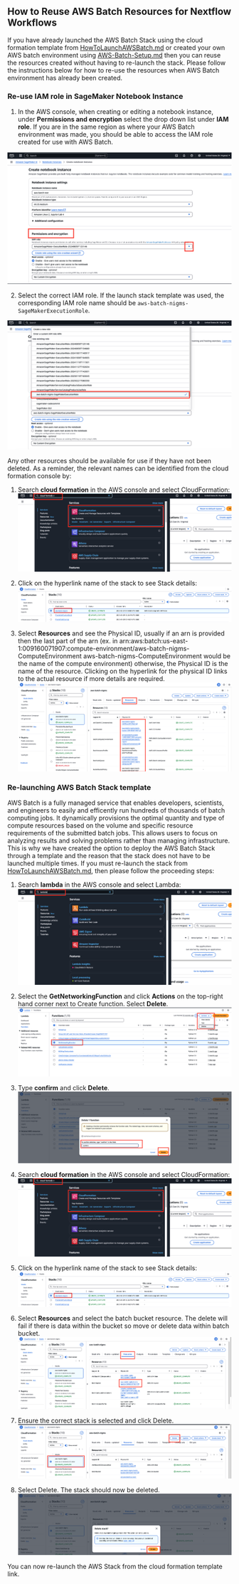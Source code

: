## How to Reuse AWS Batch Resources for Nextflow Workflows
If you have already launched the AWS Batch Stack using the cloud formation template from [HowToLaunchAWSBatch.md](/docs/HowToLaunchAWSBatch.md) or created your own AWS batch environment using [AWS-Batch-Setup.md](/docs/AWS-Batch-Setup.md) then you can reuse the resources created without having to re-launch the stack. Please follow the instructions below for how to re-use the resources when AWS Batch environment has already been created. 

### Re-use IAM role in SageMaker Notebook Instance 
1. In the AWS console, when creating or editing a notebook instance, under **Permissions and encryption** select the drop down list under **IAM role**. If you are in the same region as where your AWS Batch environment was made, you should be able to access the IAM role created for use with AWS Batch. 

![ClickDropdown](/images/images_for_resuing_AWSBatch_Resources/SageMakerNotebook_Permissions.png)

2. Select the correct IAM role. If the launch stack template was used, the corresponding IAM role name should be `aws-batch-nigms-SageMakerExecutionRole`. 

![SelectIAMrole](/images/images_for_resuing_AWSBatch_Resources/SageMakerNotebook_IAMrole.png)

Any other resources should be available for use if they have not been deleted. As a reminder, the relevant names can be identified from the cloud formation console by:

1. Search **cloud formation** in the AWS console and select CloudFormation: 
![AWSConsoleCloudFormation](/images/images_for_resuing_AWSBatch_Resources/CloudFormation.png)

2. Click on the hyperlink name of the stack to see Stack details: 
![StackHyperlink](/images/images_for_resuing_AWSBatch_Resources/StackHyperlink.png) 

3. Select **Resources** and see the Physical ID, usually if an arn is provided then the last part of the arn (ex. in arn:aws:batch:us-east-1:009160071907:compute-environment/aws-batch-nigms-ComputeEnvironment aws-batch-nigms-ComputeEnvironment would be the name of the compute environment) otherwise, the Physical ID is the name of the resource. Clicking on the hyperlink for the physical ID links to the actual resource if more details are required. 
![ResourcesBatchBucket](/images/images_for_resuing_AWSBatch_Resources/ResourcesIDs.png)

### Re-launching AWS Batch Stack template 
AWS Batch is a fully managed service that enables developers, scientists, and engineers to easily and efficently run hundreds of thousands of batch computing jobs. It dynamically provisions the optimal quantity and type of compute resources based on the volume and specific resource requirements of the submitted batch jobs. This allows users to focus on analyzing results and solving problems rather than managing infrastructure. This is why we have created the option to deploy the AWS Batch Stack through a template and the reason that the stack does not have to be launched multiple times. If you must re-launch the stack from [HowToLaunchAWSBatch.md](/docs/HowToLaunchAWSBatch.md), then please follow the proceeding steps: 

1. Search **lambda** in the AWS console and select Lambda: 
![AWSConsoleLambda](/images/images_for_resuing_AWSBatch_Resources/AWSConsoleLambda.png)

2. Select the **GetNetworkingFunction** and click **Actions** on the top-right hand corner next to Create function. Select **Delete**.
![SelectFunctionDelete](/images/images_for_resuing_AWSBatch_Resources/SelectFunctionDelete.png)

3. Type **confirm** and click **Delete**. 
![ConfirmDelete](/images/images_for_resuing_AWSBatch_Resources/ConfirmDelete.png)

4. Search **cloud formation** in the AWS console and select CloudFormation: 
![AWSConsoleCloudFormation](/images/images_for_resuing_AWSBatch_Resources/CloudFormation.png)

5. Click on the hyperlink name of the stack to see Stack details: 
![StackHyperlink](/images/images_for_resuing_AWSBatch_Resources/StackHyperlink.png) 

6. Select **Resources** and select the batch bucket resource. The delete will fail if there is data within the bucket so move or delete data within batch bucket. 
![ResourcesBatchBucket](/images/images_for_resuing_AWSBatch_Resources/ResourcesBatchBucket.png)

7. Ensure the correct stack is selected and click Delete.
![StackSelectDelete](/images/images_for_resuing_AWSBatch_Resources/DeleteStack.png)

8. Select Delete. The stack should now be deleted. 
![StackDelete](/images/images_for_resuing_AWSBatch_Resources/StackDelete.png)

You can now re-launch the AWS Stack from the cloud formation template link. 